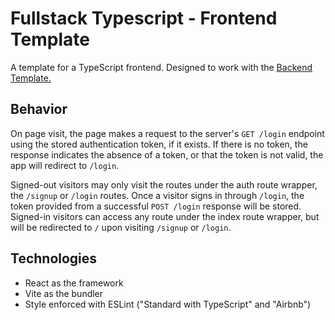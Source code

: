 # Fullstack Typescript - Frontend Template
A template for a TypeScript frontend. Designed to work with the [Backend Template.](https://github.com/endulum/ts-backend-template)

## Behavior
On page visit, the page makes a request to the server's `GET /login` endpoint using the stored authentication token, if it exists. If there is no token, the response indicates the absence of a token, or that the token is not valid, the app will redirect to `/login`.

Signed-out visitors may only visit the routes under the auth route wrapper, the `/signup` or `/login` routes. Once a visitor signs in through `/login`, the token provided from a successful `POST /login` response will be stored. Signed-in visitors can access any route under the index route wrapper, but will be redirected to `/` upon visiting `/signup` or `/login`.

## Technologies
- React as the framework
- Vite as the bundler
- Style enforced with ESLint ("Standard with TypeScript" and "Airbnb")
